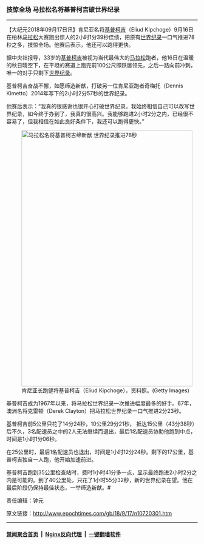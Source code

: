 ### 技惊全场 马拉松名将基普柯吉破世界纪录
------------------------

<p>【大纪元2018年09月17日讯】肯尼亚名将<a href="http://www.epochtimes.com/gb/tag/%E5%9F%BA%E6%99%AE%E6%9F%AF%E5%90%89.html">基普柯吉</a>（Eliud Kipchoge）9月16日在柏林<a href="http://www.epochtimes.com/gb/tag/%E9%A9%AC%E6%8B%89%E6%9D%BE.html">马拉松</a>大赛跑出惊人的2小时1分39秒佳绩，把原有<a href="http://www.epochtimes.com/gb/tag/%E4%B8%96%E7%95%8C%E7%BA%AA%E5%BD%95.html">世界纪录</a>一口气推进78秒之多，技惊全场。他赛后表示，他还可以跑得更快。</p>
<p>据中央社报导，33岁的<a href="http://www.epochtimes.com/gb/tag/%E5%9F%BA%E6%99%AE%E6%9F%AF%E5%90%89.html">基普柯吉</a>被视为当代最伟大的<a href="http://www.epochtimes.com/gb/tag/%E9%A9%AC%E6%8B%89%E6%9D%BE.html">马拉松</a>跑者，他16日在温暖的秋日晴空下，在平坦的赛道上跑完前100公尺即跃居领先，之后一路向前冲刺，唯一的对手只剩下<a href="http://www.epochtimes.com/gb/tag/%E4%B8%96%E7%95%8C%E7%BA%AA%E5%BD%95.html">世界纪录</a>。</p>
<p>基普柯吉奋战不懈，如愿缔造新猷，打破另一位肯尼亚跑者奇梅托（Dennis Kimetto）2014年写下的2小时2分57秒的世界纪录。</p>
<p>他赛后表示：“我真的很感谢也很开心打破世界纪录。我始终相信自己可以改写世界纪录，如今终于办到了，我真的很高兴。我能够跑进2小时2分之内，已经很不容易了，但我相信在如此良好条件下，我还可以跑得更快。”</p>
<figure id="attachment_10720382" style="width: 450px" class="wp-caption aligncenter"><a href="http://i.epochtimes.com/assets/uploads/2018/09/1809170424182378.jpg"><img class="wp-image-10720382 size-medium" title="马拉松名将基普柯吉缔新猷 世界纪录推进78秒" src="http://i.epochtimes.com/assets/uploads/2018/09/1809170424182378-450x675.jpg" alt="马拉松名将基普柯吉缔新猷 世界纪录推进78秒" width="450" height="675" /></a><figcaption class="wp-caption-text">肯尼亚长跑健将基普柯吉（Eliud Kipchoge），资料照。(Getty Images)</figcaption></figure>
<p>基普柯吉成为1967年以来，将马拉松世界纪录一次推进幅度最多的好手。67年，澳洲名将克雷顿（Derek Clayton）把马拉松世界纪录一口气推进2分23秒。</p>
<p>基普柯吉前5公里只花了14分24秒，10公里29分21秒， 抵达15公里（43分38秒）后不久，3名配速员之中的2人无法继续而退出，最后1名配速员协助他跑到中点，时间是1小时1分06秒。</p>
<p>在25公里时，最后1名配速员也退出，时间是1小时12分24秒。剩下的17公里，基普柯吉独自一人跑，他开始加速前进。</p>
<p>基普柯吉跑到35公里检查站时，费时1小时41分多一点，显示最终跑进2小时2分之内是可能的。到了40公里处，只花了1小时55分32秒，新的世界纪录在望。他在最后阶段仍保持最佳状态，一举缔造新猷。#</p>
<p>责任编辑：钟元</p>

原文链接：http://www.epochtimes.com/gb/18/9/17/n10720301.htm


------------------------
#### [禁闻聚合首页](https://github.com/gfw-breaker/banned-news/blob/master/README.md) &nbsp;|&nbsp; [Nginx反向代理](https://github.com/gfw-breaker/open-proxy/blob/master/README.md) &nbsp;|&nbsp; [一键翻墙软件](https://github.com/gfw-breaker/nogfw/blob/master/README.md)